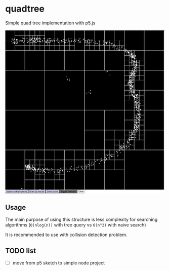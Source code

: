 # quadtree
Simple quad tree implementation with p5.js

![](assets/preview.png)


## Usage

The main purpose of using this structure is less complexity for searching algorithms (`O(nlog(n))` with tree query vs `O(n^2)` with naive search)

It is recommended to use with collision detection problem.


## TODO list

- [ ] move from p5 sketch to simple node project
